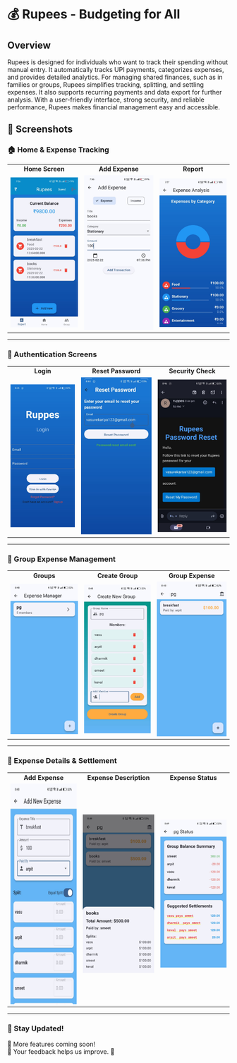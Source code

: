 # **💰 Rupees - Budgeting for All**  

## **Overview**  
Rupees is designed for individuals who want to track their spending without manual entry. It automatically tracks UPI payments, categorizes expenses, and provides detailed analytics. For managing shared finances, such as in families or groups, Rupees simplifies tracking, splitting, and settling expenses. It also supports recurring payments and data export for further analysis. With a user-friendly interface, strong security, and reliable performance, Rupees makes financial management easy and accessible.

## **📌 Screenshots**  

### **🏠 Home & Expense Tracking**  
<table>
  <tr>
    <td align="center"><b>Home Screen</b></td>
    <td align="center"><b>Add Expense</b></td>
    <td align="center"><b>Report</b></td>
  </tr>
  <tr>
    <td><img src="./images/1.jpg" width="250"></td>
    <td><img src="./images/2.jpg" width="250"></td>
    <td><img src="./images/3.jpg" width="250"></td>
  </tr>
</table>

---

### **🔐 Authentication Screens**  
<table>
  <tr>
    <td align="center"><b>Login</b></td>
    <td align="center"><b>Reset Password</b></td>
    <td align="center"><b>Security Check</b></td>
  </tr>
  <tr>
    <td><img src="./images/4.jpg" width="250"></td>
    <td><img src="./images/5.jpg" width="250"></td>
    <td><img src="./images/7.jpg" width="250"></td>
  </tr>
</table>

---

### **👥 Group Expense Management**  
<table>
  <tr>
    <td align="center"><b>Groups</b></td>
    <td align="center"><b>Create Group</b></td>
    <td align="center"><b>Group Expense</b></td>
  </tr>
  <tr>
    <td><img src="./images/10.jpg" width="250"></td>
    <td><img src="./images/8.jpg" width="250"></td>
    <td><img src="./images/12.jpg" width="250"></td>
  </tr>
</table>

---

### **📝 Expense Details & Settlement**  
<table>
  <tr>
    <td align="center"><b>Add Expense</b></td>
    <td align="center"><b>Expense Description</b></td>
    <td align="center"><b>Expense Status</b></td>
  </tr>
  <tr>
    <td><img src="./images/11.jpg" width="250" height="500"></td>
    <td><img src="./images/14.jpg" width="250"></td>
    <td><img src="./images/15.jpg" width="250"></td>
  </tr>
</table>

---

### **📢 Stay Updated!**  
🔹 More features coming soon!  
🔹 Your feedback helps us improve. 🚀  
